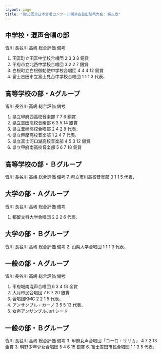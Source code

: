 ```yaml
---
layout: page
title: "第53回全日本合唱コンクール関東支部山梨県大会: 採点表"
---
```

中学校・混声合唱の部
--------------------

皆川
長谷川
高嶋
総合評価
備考
1. <span class="choir-name">田富町立田富中学校合唱団</span>
2
3
3
8
銅賞
2. <span class="choir-name">甲府市立北西中学校合唱団</span>
3
2
2
7
銀賞
3. <span class="choir-name">白根町立白根御勅使中学校合唱団</span>
4
4
4
12
銅賞
4. <span class="choir-name">富士吉田市立富士見台中学校合唱団</span>
1
1
1
3
代表、

高等学校の部・Aグループ
-----------------------

皆川
長谷川
高嶋
総合評価
備考
1. <span class="choir-name">県立甲府西高校音楽部</span>
7
7
6
銅賞
2. <span class="choir-name">県立吉田高校音楽部</span>
6
3
5
14
銀賞
3. <span class="choir-name">県立韮崎高校合唱部</span>
2
4
2
8
代表、
4. <span class="choir-name">県立巨摩高校音楽部</span>
1
2
4
7
代表、
5. <span class="choir-name">県立富士河口湖高校音楽部</span>
4
5
3
12
銀賞
6. <span class="choir-name">県立甲府南高校音楽部</span>
5
6
7
18
銅賞

高等学校の部・Ｂグループ
------------------------

皆川
長谷川
高嶋
総合評価
備考
7. <span class="choir-name">県立市川高校音楽部</span>
3
1
1
5
代表、

大学の部・Ａグループ
--------------------

皆川
長谷川
高嶋
総合評価
備考
1. <span class="choir-name">都留文科大学合唱団</span>
2
2
2
6
代表、

大学の部・Ｂグループ
--------------------

皆川
長谷川
高嶋
総合評価
備考
2. <span class="choir-name">山梨大学合唱団</span>
1
1
1
3
代表、

一般の部・Ａグループ
--------------------

皆川
長谷川
高嶋
総合評価
備考
1. <span class="choir-name">甲府城南混声合唱団</span>
6
3
4
13
金賞
2. <span class="choir-name">大月市民合唱団</span>
7
6
7
20
銀賞
3. <span class="choir-name">合唱団KMC</span>
2
2
1
5
代表、
4. <span class="choir-name">アンサンブル・カーノ</span>
3
5
5
13
代表、
5. <span class="choir-name">女声アンサンブルJuri</span>
シード

一般の部・Ｂグループ
--------------------

皆川
長谷川
高嶋
総合評価
備考
3. <span class="choir-name">甲府女声合唱団「コーロ・リリカ」</span>
4
7
2
13
金賞
3. <span class="choir-name">明野少年少女合唱団</span>
5
4
6
15
銀賞
6. <span class="choir-name">富士吉田市民合唱団</span>
1
1
3
5
代表、
